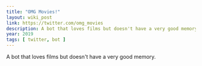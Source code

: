 ```yaml
---
title: "OMG Movies!"
layout: wiki_post
link: https://twitter.com/omg_movies
description: A bot that loves films but doesn't have a very good memory.
year: 2019
tags: [ twitter, bot ]
---
```

A bot that loves films but doesn't have a very good memory.
